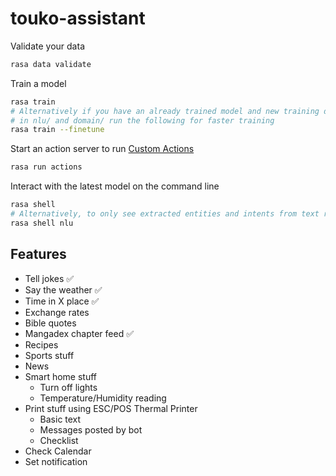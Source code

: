 # touko-assistant

Validate your data
```sh
rasa data validate
```

Train a model
```sh
rasa train
# Alternatively if you have an already trained model and new training datasets
# in nlu/ and domain/ run the following for faster training
rasa train --finetune
```

Start an action server to run [Custom Actions](https://rasa.com/docs/rasa/custom-actions)
```sh
rasa run actions
```

Interact with the latest model on the command line
```sh
rasa shell
# Alternatively, to only see extracted entities and intents from text run
rasa shell nlu
```

## Features

- Tell jokes ✅  
- Say the weather ✅ 
- Time in X place ✅ 
- Exchange rates
- Bible quotes
- Mangadex chapter feed ✅
- Recipes
- Sports stuff
- News
- Smart home stuff
  - Turn off lights
  - Temperature/Humidity reading
- Print stuff using ESC/POS Thermal Printer
  - Basic text
  - Messages posted by bot
  - Checklist
- Check Calendar
- Set notification
